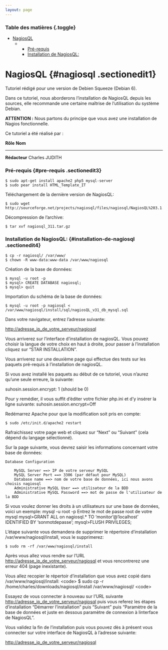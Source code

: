 ```yaml
---
layout: page
---
```


### Table des matières {.toggle}

-   [NagiosQL](nagiosql.html#nagiosql)
    -   -   [Pré-requis](nagiosql.html#pre-requis)
        -   [Installation de
            NagiosQL:](nagiosql.html#installation-de-nagiosql)

NagiosQL {#nagiosql .sectionedit1}
========

Tutoriel rédigé pour une version de Debien Squeeze (Debian 6).

Dans ce tutoriel, nous aborderons l’installation de NagiosQL depuis les
sources, elle recommande une certaine maîtrise de l’utilisation du
système Debian.

**ATTENTION :** Nous partons du principe que vous avez une installation
de Nagios fonctionnelle.

Ce tutoriel a été réalisé par :

  **Rôle**        **Nom**
  --------------- ----------------
  **Rédacteur**   Charles JUDITH

### Pré-requis {#pre-requis .sectionedit3}

~~~
$ sudo apt-get install apache2 php5 mysql-server
$ sudo pear install HTML_Template_IT
~~~

Téléchargement de la dernière version de NagiosQL:

~~~
$ sudo wget http://sourceforge.net/projects/nagiosql/files/nagiosql/NagiosQL%203.1.1/nagiosql_311.tar.gz
~~~

Décompression de l’archive:

~~~
$ tar xvf nagiosql_311.tar.gz
~~~

### Installation de NagiosQL: {#installation-de-nagiosql .sectionedit4}

~~~
$ cp -r nagiosql/ /var/www/
$ chown -R www-data:www-data /var/www/nagiosql
~~~

Création de la base de données:

~~~
$ mysql -u root -p
$ mysql> CREATE DATABASE nagiosql;
$ mysql> quit
~~~

Importation du schéma de la base de données:

~~~
$ mysql -u root -p nagiosql < /var/www/nagiosql/install/sql/nagiosQL_v31_db_mysql.sql
~~~

Dans votre navigateur, entrez l’adresse suivante:

<http://adresse_ip_de_votre_serveur/nagiosql>

Vous arriverez sur l’interface d’installation de nagiosQL. Vous pouvez
choisir la langue de votre choix en haut à droite, pour passer à
l’installation cliquez sur “STAR INSTALLATION”.

Vous arriverez sur une deuxième page qui effectue des tests sur les
paquets pré-requis à l’installation de nagiosQL.

Si vous avez installé les paquets au début de ce tutoriel, vous n’aurez
qu’une seule erreure, la suivante:

suhosin.session.encrypt: 1 (should be 0)

Pour y remédier, il vous suffit d’éditer votre fichier php.ini et d’y
insérer la ligne suivante: suhosin.session.encrypt=Off

Redémarrez Apache pour que la modification soit pris en compte:

~~~
$ sudo /etc/init.d/apache2 restart
~~~

Rafraichissez votre page web et cliquez sur “Next” ou “Suivant” (cela
dépend du langage sélectionné).

Sur la page suivante, vous devrez saisir les informations concernant
votre base de données:

~~~
Database Configuration

    MySQL Server ==> IP de votre serveur MySQL
    MySQL Server Port ==> 3306 (par défaut pour MySQL)
    Database name ==> nom de votre base de données, ici nous avons choisis nagiosql
    Administrative MySQL User ==> utilisateur de la BDD
    Administrative MySQL Password ==> mot de passe de l'utilisateur de la BDD
~~~

Si vous voulez donner les droits à un utilisateurs sur une base de
données, voici un exemple: mysql -u root -p Entrez le mot de passe root
de votre mysql mysql\>GRANT ALL on nagiosql.\* TO ‘monitor’@‘localhost’
IDENTIFIED BY ‘sonmotdepasse’; mysql\>FLUSH PRIVILEGES;

L’étape suivante vous demandera de supprimer le répertoire
d’installation /var/www/nagiosql/install, vous le supprimerez:

~~~
$ sudo rm -rf /var/www/nagiosql/install
~~~

Après vous allez vous rendre sur l’URL
<http://adresse_ip_de_votre_serveur/nagiosql> et vous rencontrerez une
erreur 404 (page inexistante).

Vous allez recopier le répertoir d’installation que vous avez copié dans
/var/www/nagiosql/install: \<code\> \$ sudo cp -r
/home/charles/downloads/nagiosql/install /var/www/nagiosql/ \<code\>

Essayez de vous connecter à nouveau sur l’URL suivante
<http://adresse_ip_de_votre_serveur/nagiosql> puis vous referez les
étapes d’installation “Démarrer l’installation” puis “Suivant” puis
“Paramètre de la base de données et juste en dessous paramètre de
connexion à linterface de NagiosQL”.

Vous validez la fin de l’installation puis vous pouvez dès à présent
vous connecter sur votre interface de NagiosQL à l’adresse suivante:

<http://adresse_ip_de_votre_serveur/nagiosql>
